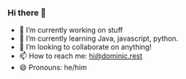 ### Hi there 👋

- 🔭 I’m currently working on stuff
- 🌱 I’m currently learning Java, javascript, python.
- 👯 I’m looking to collaborate on anything!
- 📫 How to reach me: hi@dominic.rest
- 😄 Pronouns: he/him

